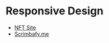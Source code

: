 ﻿# Responsive Design

- [NFT Site](https://responsive-nft-site-by-s4ch1.netlify.app/)
- [Scrimbafy.me]()
